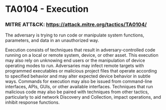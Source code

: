 # TA0104 - Execution

### MITRE ATT&CK: https://attack.mitre.org/tactics/TA0104/

The adversary is trying to run code or manipulate system functions, parameters, and data in an unauthorized way.

Execution consists of techniques that result in adversary-controlled code running on a local or remote system, device, or other asset. This execution may also rely on unknowing end users or the manipulation of device operating modes to run. Adversaries may infect remote targets with programmed executables or malicious project files that operate according to specified behavior and may alter expected device behavior in subtle ways. Commands for execution may also be issued from command-line interfaces, APIs, GUIs, or other available interfaces. Techniques that run malicious code may also be paired with techniques from other tactics, particularly to aid network Discovery and Collection, impact operations, and inhibit response functions.